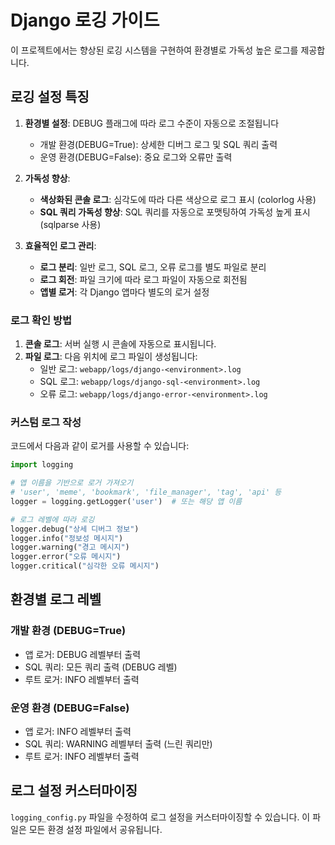 # Django 로깅 가이드

이 프로젝트에서는 향상된 로깅 시스템을 구현하여 환경별로 가독성 높은 로그를 제공합니다.

## 로깅 설정 특징

1. **환경별 설정**: DEBUG 플래그에 따라 로그 수준이 자동으로 조절됩니다
   - 개발 환경(DEBUG=True): 상세한 디버그 로그 및 SQL 쿼리 출력
   - 운영 환경(DEBUG=False): 중요 로그와 오류만 출력

2. **가독성 향상**:
   - **색상화된 콘솔 로그**: 심각도에 따라 다른 색상으로 로그 표시 (colorlog 사용)
   - **SQL 쿼리 가독성 향상**: SQL 쿼리를 자동으로 포맷팅하여 가독성 높게 표시 (sqlparse 사용)

3. **효율적인 로그 관리**:
   - **로그 분리**: 일반 로그, SQL 로그, 오류 로그를 별도 파일로 분리
   - **로그 회전**: 파일 크기에 따라 로그 파일이 자동으로 회전됨
   - **앱별 로거**: 각 Django 앱마다 별도의 로거 설정

### 로그 확인 방법

1. **콘솔 로그**: 서버 실행 시 콘솔에 자동으로 표시됩니다.
2. **파일 로그**: 다음 위치에 로그 파일이 생성됩니다:
   - 일반 로그: `webapp/logs/django-<environment>.log`
   - SQL 로그: `webapp/logs/django-sql-<environment>.log`
   - 오류 로그: `webapp/logs/django-error-<environment>.log`

### 커스텀 로그 작성

코드에서 다음과 같이 로거를 사용할 수 있습니다:

```python
import logging

# 앱 이름을 기반으로 로거 가져오기
# 'user', 'meme', 'bookmark', 'file_manager', 'tag', 'api' 등
logger = logging.getLogger('user')  # 또는 해당 앱 이름

# 로그 레벨에 따라 로깅
logger.debug("상세 디버그 정보")
logger.info("정보성 메시지")
logger.warning("경고 메시지")
logger.error("오류 메시지")
logger.critical("심각한 오류 메시지")
```

## 환경별 로그 레벨

### 개발 환경 (DEBUG=True)
- 앱 로거: DEBUG 레벨부터 출력
- SQL 쿼리: 모든 쿼리 출력 (DEBUG 레벨)
- 루트 로거: INFO 레벨부터 출력

### 운영 환경 (DEBUG=False)
- 앱 로거: INFO 레벨부터 출력
- SQL 쿼리: WARNING 레벨부터 출력 (느린 쿼리만)
- 루트 로거: INFO 레벨부터 출력

## 로그 설정 커스터마이징

`logging_config.py` 파일을 수정하여 로그 설정을 커스터마이징할 수 있습니다.
이 파일은 모든 환경 설정 파일에서 공유됩니다.
